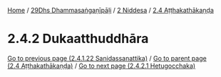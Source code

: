 
[Home](/) / [29Dhs Dhammasaṅgaṇīpāḷi](../../../29Dhs.md) / [2 Niddesa](../../2.md) / [2.4 Aṭṭhakathākaṇḍa](../2.4.md)

# 2.4.2 Dukaatthuddhāra


[Go to previous page (2.4.1.22 Sanidassanattika)](2.4.1/2.4.1.22.md) / [Go to parent page (2.4 Aṭṭhakathākaṇḍa)](../2.4.md) / [Go to next page (2.4.2.1 Hetugocchaka)](2.4.2/2.4.2.1.md)


